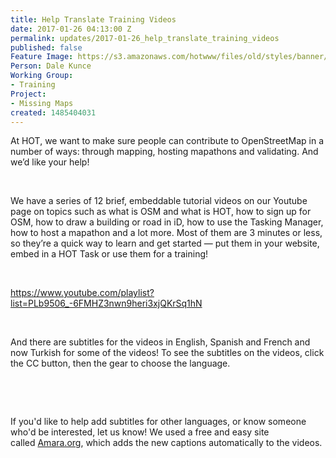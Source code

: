 ```yaml
---
title: Help Translate Training Videos
date: 2017-01-26 04:13:00 Z
permalink: updates/2017-01-26_help_translate_training_videos
published: false
Feature Image: https://s3.amazonaws.com/hotwww/files/old/styles/banner/public/Screen+Shot+2017-01-25+at+8.11.04+PM.png
Person: Dale Kunce
Working Group:
- Training
Project:
- Missing Maps
created: 1485404031
---
```


<p class="p1"><span class="s1">At HOT, we want to make sure people can contribute to OpenStreetMap in a number of ways: through mapping, hosting mapathons and validating. And we’d like your help!</span></p><p class="p1"><span class="s1">&nbsp;</span></p><p class="p2"><span class="s2">We have a series of 12 brief, embeddable tutorial videos on our Youtube page on</span><span class="s1">&nbsp;topics such as what is OSM and what is HOT, how to sign up for OSM, how to draw a building or road in iD, how to use the Tasking Manager, how to host a mapathon and a lot more. Most of them are 3 minutes or less, so they’re a quick way to learn and get started&nbsp;—&nbsp;put them in your website, embed in a HOT Task or use them for a training!</span></p><p class="p2"><span class="s1">&nbsp;</span></p><p class="p3"><span class="s3"><a href="https://www.youtube.com/playlist?list=PLb9506_-6FMHZ3nwn9heri3xjQKrSq1hN">https://www.youtube.com/playlist?list=PLb9506_-6FMHZ3nwn9heri3xjQKrSq1hN</a></span></p><p class="p2"><span class="s1">&nbsp;</span></p><p class="p2"><span class="s1">And there are subtitles for the videos in English, Spanish and French and now Turkish for some of the videos! To see the subtitles on the videos, click the CC button, then the gear to choose the language.</span></p><p class="p2"><span class="s1">&nbsp;</span></p><p>&nbsp;</p><p class="p4"><span class="s5">If you'd like to help add subtitles for other languages, or know someone who'd be interested, let us know! We used a free and easy site called&nbsp;<a href="http://amara.org/"><span class="s6">Amara.org</span></a>, which&nbsp;adds the new captions automatically to the videos.&nbsp;</span></p>
